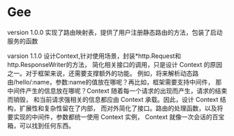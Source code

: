 # Gee

version 1.0.0
实现了路由映射表，提供了用户注册静态路由的方法，包装了启动服务的函数

varsion 1.1.0
设计Context,针对使用场景，封装*http.Request和http.ResponseWriter的方法，
简化相关接口的调用，只是设计 Context 的原因之一。对于框架来说，还需要支撑额外的功能。
例如，将来解析动态路由/hello/:name，参数:name的值放在哪呢？再比如，框架需要支持中间件，
那中间件产生的信息放在哪呢？Context 随着每一个请求的出现而产生，请求的结束而销毁，
和当前请求强相关的信息都应由 Context 承载。因此，设计 Context 结构，扩展性和复杂性留在了内部，
而对外简化了接口。路由的处理函数，以及将要实现的中间件，参数都统一使用 Context 实例， 
Context 就像一次会话的百宝箱，可以找到任何东西。
